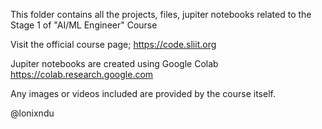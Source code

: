 This folder contains all the projects, files, jupiter notebooks related to the Stage 1 of "AI/ML Engineer" Course

Visit the official course page;
https://code.sliit.org

Jupiter notebooks are created using Google Colab
https://colab.research.google.com

Any images or videos included are provided by the course itself.

@lonixndu

